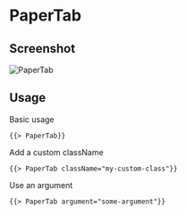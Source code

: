 # PaperTab 


## Screenshot
![PaperTab ](../../../examples/readme/PaperTab.png)

## Usage

Basic usage

```
{{> PaperTab}}
```

Add a custom className

```
{{> PaperTab className="my-custom-class"}}
```

Use an argument

```
{{> PaperTab argument="some-argument"}}
```